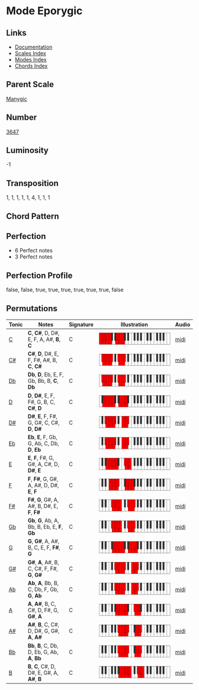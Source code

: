 # Mode Eporygic

## Links

- [Documentation](README.md)
- [Scales Index](Scales.md)
- [Modes Index](Modes.md)
- [Chords Index](Chords.md)

## Parent Scale

[Manygic](ScaleManygic.md)

## Number

[3647](https://ianring.com/musictheory/scales/3647)

## Luminosity

-1

## Transposition

1, 1, 1, 1, 1, 4, 1, 1, 1

## Chord Pattern



## Perfection

- 6 Perfect notes
- 3 Perfect notes

## Perfection Profile

false, false, true, true, true, true, true, true, false

## Permutations

| Tonic | Notes | Signature | Illustration | Audio |
|-------|-------|-----------|--------------|-------|
| [C](ModeCNaturalEporygic.md) | **C**, **C#**, D, D#, E, F, A, A#, **B**, **C** | C | ![CNaturalEporygic](ModeCNaturalEporygic.png) | [midi](https://github.com/edipermadi/music/blob/main/docs/ModeCNaturalEporygic.mid?raw=true) |
| [C#](ModeCSharpEporygic.md) | **C#**, **D**, D#, E, F, F#, A#, B, **C**, **C#** | C | ![CSharpEporygic](ModeCSharpEporygic.png) | [midi](https://github.com/edipermadi/music/blob/main/docs/ModeCSharpEporygic.mid?raw=true) |
| [Db](ModeDFlatEporygic.md) | **Db**, **D**, Eb, E, F, Gb, Bb, B, **C**, **Db** | C | ![DFlatEporygic](ModeDFlatEporygic.png) | [midi](https://github.com/edipermadi/music/blob/main/docs/ModeDFlatEporygic.mid?raw=true) |
| [D](ModeDNaturalEporygic.md) | **D**, **D#**, E, F, F#, G, B, C, **C#**, **D** | C | ![DNaturalEporygic](ModeDNaturalEporygic.png) | [midi](https://github.com/edipermadi/music/blob/main/docs/ModeDNaturalEporygic.mid?raw=true) |
| [D#](ModeDSharpEporygic.md) | **D#**, **E**, F, F#, G, G#, C, C#, **D**, **D#** | C | ![DSharpEporygic](ModeDSharpEporygic.png) | [midi](https://github.com/edipermadi/music/blob/main/docs/ModeDSharpEporygic.mid?raw=true) |
| [Eb](ModeEFlatEporygic.md) | **Eb**, **E**, F, Gb, G, Ab, C, Db, **D**, **Eb** | C | ![EFlatEporygic](ModeEFlatEporygic.png) | [midi](https://github.com/edipermadi/music/blob/main/docs/ModeEFlatEporygic.mid?raw=true) |
| [E](ModeENaturalEporygic.md) | **E**, **F**, F#, G, G#, A, C#, D, **D#**, **E** | C | ![ENaturalEporygic](ModeENaturalEporygic.png) | [midi](https://github.com/edipermadi/music/blob/main/docs/ModeENaturalEporygic.mid?raw=true) |
| [F](ModeFNaturalEporygic.md) | **F**, **F#**, G, G#, A, A#, D, D#, **E**, **F** | C | ![FNaturalEporygic](ModeFNaturalEporygic.png) | [midi](https://github.com/edipermadi/music/blob/main/docs/ModeFNaturalEporygic.mid?raw=true) |
| [F#](ModeFSharpEporygic.md) | **F#**, **G**, G#, A, A#, B, D#, E, **F**, **F#** | C | ![FSharpEporygic](ModeFSharpEporygic.png) | [midi](https://github.com/edipermadi/music/blob/main/docs/ModeFSharpEporygic.mid?raw=true) |
| [Gb](ModeGFlatEporygic.md) | **Gb**, **G**, Ab, A, Bb, B, Eb, E, **F**, **Gb** | C | ![GFlatEporygic](ModeGFlatEporygic.png) | [midi](https://github.com/edipermadi/music/blob/main/docs/ModeGFlatEporygic.mid?raw=true) |
| [G](ModeGNaturalEporygic.md) | **G**, **G#**, A, A#, B, C, E, F, **F#**, **G** | C | ![GNaturalEporygic](ModeGNaturalEporygic.png) | [midi](https://github.com/edipermadi/music/blob/main/docs/ModeGNaturalEporygic.mid?raw=true) |
| [G#](ModeGSharpEporygic.md) | **G#**, **A**, A#, B, C, C#, F, F#, **G**, **G#** | C | ![GSharpEporygic](ModeGSharpEporygic.png) | [midi](https://github.com/edipermadi/music/blob/main/docs/ModeGSharpEporygic.mid?raw=true) |
| [Ab](ModeAFlatEporygic.md) | **Ab**, **A**, Bb, B, C, Db, F, Gb, **G**, **Ab** | C | ![AFlatEporygic](ModeAFlatEporygic.png) | [midi](https://github.com/edipermadi/music/blob/main/docs/ModeAFlatEporygic.mid?raw=true) |
| [A](ModeANaturalEporygic.md) | **A**, **A#**, B, C, C#, D, F#, G, **G#**, **A** | C | ![ANaturalEporygic](ModeANaturalEporygic.png) | [midi](https://github.com/edipermadi/music/blob/main/docs/ModeANaturalEporygic.mid?raw=true) |
| [A#](ModeASharpEporygic.md) | **A#**, **B**, C, C#, D, D#, G, G#, **A**, **A#** | C | ![ASharpEporygic](ModeASharpEporygic.png) | [midi](https://github.com/edipermadi/music/blob/main/docs/ModeASharpEporygic.mid?raw=true) |
| [Bb](ModeBFlatEporygic.md) | **Bb**, **B**, C, Db, D, Eb, G, Ab, **A**, **Bb** | C | ![BFlatEporygic](ModeBFlatEporygic.png) | [midi](https://github.com/edipermadi/music/blob/main/docs/ModeBFlatEporygic.mid?raw=true) |
| [B](ModeBNaturalEporygic.md) | **B**, **C**, C#, D, D#, E, G#, A, **A#**, **B** | C | ![BNaturalEporygic](ModeBNaturalEporygic.png) | [midi](https://github.com/edipermadi/music/blob/main/docs/ModeBNaturalEporygic.mid?raw=true) |
